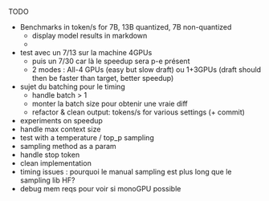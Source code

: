TODO
- Benchmarks in token/s for 7B, 13B quantized, 7B non-quantized
    - display model results in markdown
    - 
- test avec un 7/13 sur la machine 4GPUs
    - puis un 7/30 car là le speedup sera p-e présent
    - 2 modes : All-4 GPUs (easy but slow draft) ou 1+3GPUs (draft should then be faster than target, better speedup)
- sujet du batching pour le timing
    - handle batch > 1
    - monter la batch size pour obtenir une vraie diff
    - refactor & clean output: tokens/s for various settings (+ commit)
- experiments on speedup
- handle max context size
- test with a temperature / top_p sampling 
- sampling method as a param
- handle stop token
- clean implementation
- timing issues : pourquoi le manual sampling est plus long que le sampling lib HF?
- debug mem reqs pour voir si monoGPU possible
